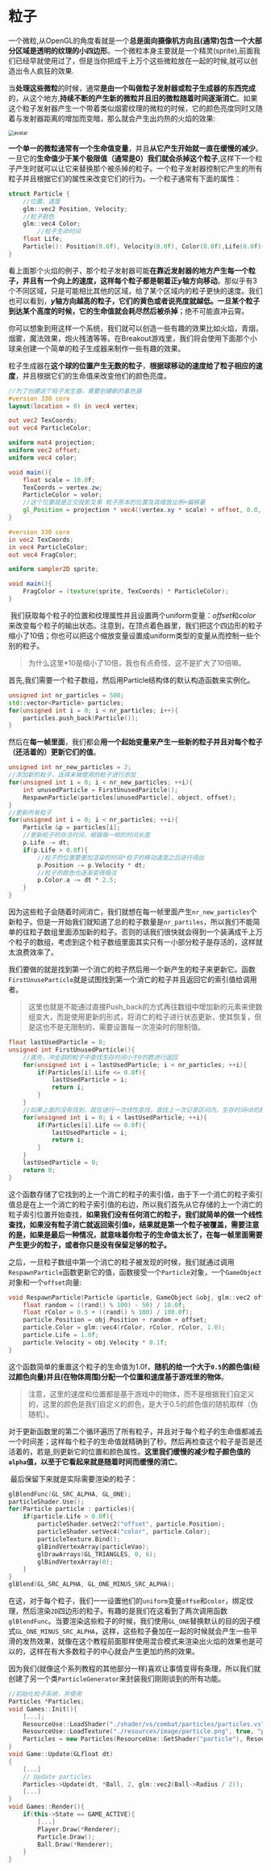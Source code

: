 # 粒子

​		一个微粒,从OpenGL的角度看就是一个**总是面向摄像机方向且(通常)包含一个大部分区域是透明的纹理的小四边形**。一个微粒本身主要就是一个精灵(sprite),前面我们已经早就使用过了，但是当你把成千上万个这些微粒放在一起的时候,就可以创造出令人疯狂的效果.

​		当**处理这些微粒**的时候，通常**是由一个叫做粒子发射器或粒子生成器的东西完成**的，从这个地方,**持续不断的产生新的微粒并且旧的微粒随着时间逐渐消亡**。如果这个粒子发射器产生一个带着类似烟雾纹理的微粒的时候，它的颜色亮度同时又随着与发射器距离的增加而变暗，那么就会产生出灼热的火焰的效果:

<img src="../../image/particles_example.jpg" alt="avatar" style="zoom:67%;" />

​		**一个单一的微粒通常有一个生命值变量**，并且**从它产生开始就一直在缓慢的减少**。一旦它的**生命值少于某个极限值（通常是0）我们就会杀掉这个粒子**,这样下一个粒子产生时就可以让它来替换那个被杀掉的粒子。一个粒子发射器控制它产生的所有粒子并且根据它们的属性来改变它们的行为。一个粒子通常有下面的属性：

```c++
struct Particle {
  	//位置、速度
  	glm::vec2 Position, Velocity;
  	//粒子颜色
  	glm::vec4 Color;
 		//粒子生命时间
  	float Life;
  	Particle(): Position(0.0f), Velocity(0.0f), Color(0.0f),Life(0.0f){}
}
```

​		看上面那个火焰的例子，那个粒子发射器可能**在靠近发射器的地方产生每一个粒子，并且有一个向上的速度，这样每个粒子都是朝着正$y$轴方向移动**。那似乎有3个不同区域，只是可能相比其他的区域，给了某个区域内的粒子更快的速度。我们也可以看到，**$y$轴方向越高的粒子，它们的黄色或者说亮度就越低。一旦某个粒子到达某个高度的时候，它的生命值就会耗尽然后被杀掉**；绝不可能直冲云霄。

​		你可以想象到用这样一个系统，我们就可以创造一些有趣的效果比如火焰，青烟，烟雾，魔法效果，炮火残渣等等。在Breakout游戏里，我们将会使用下面那个小球来创建一个简单的粒子生成器来制作一些有趣的效果。

​		粒子生成器在**这个球的位置产生无数的粒子**，**根据球移动的速度给了粒子相应的速度**，并且根据它们的生命值来改变他们的颜色亮度。

```glsl
//为了创建这个粒子发生器，需要创建新的着色器
#version 330 core
layout(location = 0) in vec4 vertex;

out vec2 TexCoords;
out vec4 ParticleColor;

uniform mat4 projection;
uniform vec2 offset;
uniform vec4 color;

void main(){
  	float scale = 10.0f;
  	TexCoords = vertex.zw;
  	ParticleColor = volor;
  	//这个位置就是正交投影叉乘 粒子原本的位置及其缩放比例+偏移量
  	gl_Position = projection * vec4((vertex.xy * scale) + offset, 0.0, 1.0);
}
```

```glsl
#version 330 core
in vec2 TexCoords;
in vec4 ParticleColor;
out vec4 FragColor;

uniform sampler2D sprite;

void main(){
  	FragColor = (texture(sprite, TexCoords) * ParticleColor);
}
```

​		我们获取每个粒子的位置和纹理属性并且设置两个uniform变量：$offset$和$color$来改变每个粒子的输出状态。注意到，在顶点着色器里，我们把这个四边形的粒子缩小了10倍；你也可以把这个缩放变量设置成uniform类型的变量从而控制一些个别的粒子。

> 为什么这里*10是缩小了10倍，我也有点奇怪，这不是扩大了10倍嘛。

​		首先,我们需要一个粒子数组，然后用Particle结构体的默认构造函数来实例化。

```c++
unsigned int nr_particles = 500;
std::vector<Particle> particles;
for(unsigned int i = 0; i < nr_particles; i++){
  	particles.push_back(Particle());
}
```

​		然后在**每一帧里面**，我们都会**用一个起始变量来产生一些新的粒子并且对每个粒子（还活着的）更新它们的值**。

```c++
unsigned int nr_new_particles = 2;
//添加新的粒子，选择未被使用的粒子进行添加
for(unsigned int i = 0; i < nr_new_particles; ++i){
  	int unusedParticle = FirstUnusedParitcle();
  	RespawnParticle(particles[unusedParticle], object, offset);
}
//更新所有粒子
for(unsigned int i = 0; i < nr_particles; ++i){
  	Particle &p = particles[i];
  	//更新粒子的存活时间，根据每一帧的时间长度
  	p.Life -= dt;
  	if(p.Life > 0.0f){
      	//粒子的位置要更加渲染的时间*粒子的移动速度之后进行得出
      	p.Position -= p.Velocity * dt;
      	//粒子的颜色也逐渐变得暗淡
      	p.Color.a -= dt * 2.5;
    }
}
```

​		因为这些粒子会随着时间消亡，我们就想在每一帧里面产生`nr_new_particles`个新粒子。但是一开始我们就知道了总的粒子数量是`nr_partiles`，所以我们不能简单的往粒子数组里面添加新的粒子。否则的话我们很快就会得到一个装满成千上万个粒子的数组，考虑到这个粒子数组里面其实只有一小部分粒子是存活的，这样就太浪费效率了。

​		我们要做的就是找到第一个消亡的粒子然后用一个新产生的粒子来更新它。函数`FirstUnuseParticle`就是试图找到第一个消亡的粒子并且返回它的索引值给调用者。

> 这里也就是不能通过直接Push_back的方式再往数组中增加新的元素来使数组变大，而是使用更新的形式，将消亡的粒子进行状态更新，使其恢复，但是这也不是无限制的，需要设置每一次渲染时的限制值。

```c++
float lastUsedParticle = 0;
unsigned int FirstUnusedParticle(){
  	//首先，冲全部的粒子中查找生存时间小于0的数进行返回
  	for(unsigned int i = lastUsedParticle; i < nr_particles; ++i){
      	if(Particles[i].Life <= 0.0f){
          	lastUsedParticle = i;
          	return i;
        }
    }
  	//如果上面的没有找到，就在进行一次线性查找，查找上一次记录区间内，生存时间<0的粒子
  	for(unsigned int i = 0; i < lastUsedParticle; ++i){
      	if(Particles[i].Life <= 0.0f){
          	lastUsedParticle = i;
          	return i;
        }
    }
  	lastUsedParticle = 0;
  	return 0;
}
```

​		这个函数存储了它找到的上一个消亡的粒子的索引值，由于下一个消亡的粒子索引值总是在上一个消亡的粒子索引值的右边，所以我们首先从它存储的上一个消亡的粒子索引位置开始查找，**如果我们没有任何消亡的粒子，我们就简单的做一个线性查找，如果没有粒子消亡就返回索引值`0`，结果就是第一个粒子被覆盖，需要注意的是，如果是最后一种情况，就意味着你粒子的生命值太长了，在每一帧里面需要产生更少的粒子，或者你只是没有保留足够的粒子。**

​		之后，一旦粒子数组中第一个消亡的粒子被发现的时候，我们就通过调用`RespawnParticle`函数更新它的值，函数接受一个`Particle`对象，一个`GameObject`对象和一个`offset`向量:

```c++
void RespawnParticle(Particle &particle, GameObject &obj, glm::vec2 offset){
  	float random = ((rand() % 100) - 50) / 10.0f;
  	float rColor = 0.5 + ((rand() % 100) / 100.0f);
  	particle.Position = obj.Position + random + offset;
  	particle.Color = glm::vec4(rColor, rColor, rColor, 1.0);
  	particle.Life = 1.0f;
  	particle.Velocity = obj.Velocity * 0.1f;
}
```

​		这个函数简单的重置这个粒子的生命值为1.0f，**随机的给一个大于`0.5`的颜色值(经过颜色向量)并且(在物体周围)分配一个位置和速度基于游戏里的物体**。

> 注意，这里的速度和位置都是基于游戏中的物体，而不是根据我们自定义的，这里的颜色是我们自定义的颜色，是大于0.5的颜色值的随机取样（伪随机）。

​		对于更新函数里的第二个循环遍历了所有粒子，并且对于每个粒子的生命值都减去一个时间差；这样每个粒子的生命值就精确到了秒。然后再检查这个粒子是否是还活着的，若是,则更新它的位置和颜色属性。**这里我们缓慢的减少粒子颜色值的`alpha`值，以至于它看起来就是随着时间而缓慢的消亡**。

​		最后保留下来就是实际需要渲染的粒子：

```c++
glBlendFunc(GL_SRC_ALPHA, GL_ONE);
particleShader.Use();
for(Particle particle : particles){
  	if(particle.Life > 0.0f){
      	particleShader.setVec2("offset", particle.Position);
      	particleShader.setVec4("color", particle.Color);
      	particleTexture.Bind();
      	glBindVertexArray(particleVao);
      	glDrawArrays(GL_TRIANGLES, 0, 6);
      	glBindVertexArray(0);
    }
}
glBlend(GL_SRC_ALPHA, GL_ONE_MINUS_SRC_ALPHA);
```

​		在这，对于每个粒子，我们一一设置他们的`uniform`变量`offse`和`color`，绑定纹理，然后渲染`2D`四边形的粒子。有趣的是我们在这看到了两次调用函数`glBlendFunc`。当要渲染这些粒子的时候，我们使用`GL_ONE`替换默认的目的因子模式`GL_ONE_MINUS_SRC_ALPHA`，这样，这些粒子叠加在一起的时候就会产生一些平滑的发热效果，就像在这个教程前面那样使用混合模式来渲染出火焰的效果也是可以的，这样在有大多数粒子的中心就会产生更加灼热的效果。

​		因为我们(就像这个系列教程的其他部分一样)喜欢让事情变得有条理，所以我们就创建了另一个类`ParticleGenerator`来封装我们刚刚谈到的所有功能。

```c++
//初始化粒子系统，并使用
Particles *Particles;
void Games::Init(){
  	[...];
  	ResourceUse::LoadShader("./shader/vs/combat/particles/particles.vs", "./shader/vs/combat/particles/particles.vs", nullptr, "particle");
  	ResourceUse::LoadTexture("./resources/image/particle.png", true, "particle");
  	Particles = new Particles(ResourceUse::GetShader("particle"), ResourceUse::GetTexture("particle"), 500);
}
void Game::Update(GLfloat dt)
{
    [...]
    // Update particles
    Particles->Update(dt, *Ball, 2, glm::vec2(Ball->Radius / 2));
    [...]
}
void Games::Render(){
  	if(this->State == GAME_ACTIVE){
      	[...]
      	Player.Draw(*Renderer);
      	Particle.Draw();
      	Ball.Draw(*Renderer);
    }
}
```

